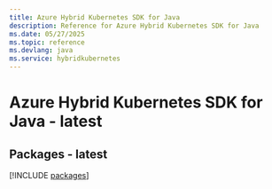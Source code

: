 ```yaml
---
title: Azure Hybrid Kubernetes SDK for Java
description: Reference for Azure Hybrid Kubernetes SDK for Java
ms.date: 05/27/2025
ms.topic: reference
ms.devlang: java
ms.service: hybridkubernetes
---
```

# Azure Hybrid Kubernetes SDK for Java - latest
## Packages - latest
[!INCLUDE [packages](hybrid-kubernetes-index.md)]